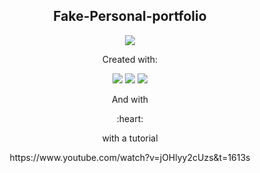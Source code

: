 <h2 align='center'>Fake-Personal-portfolio</h2>
<p align='center'>
  <img src='https://github.com/Qnosin/Fake-Personal-portfolio/assets/64248524/d343d07d-9b7c-4aab-92d6-73cc3e4e0c15'></img>
</p>
<p align='center'>Created with:</p>
<p align='center'>
  <img src="https://img.shields.io/badge/HTML-239120?style=for-the-badge&logo=html5&logoColor=white" />
  <img src="https://img.shields.io/badge/CSS-239120?&style=for-the-badge&logo=css3&logoColor=white" />
  <img src="https://img.shields.io/badge/JavaScript-F7DF1E?style=for-the-badge&logo=javascript&logoColor=black" />
</p>
<p align='center'>And with</p>
<p align='center'>:heart:</p>
<p align='center'>with a tutorial</p>
<p align='center'>https://www.youtube.com/watch?v=jOHlyy2cUzs&t=1613s</p>
